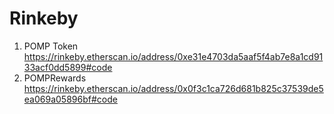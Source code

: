 # Rinkeby

1. POMP Token https://rinkeby.etherscan.io/address/0xe31e4703da5aaf5f4ab7e8a1cd9133acf0dd5899#code
2. POMPRewards https://rinkeby.etherscan.io/address/0x0f3c1ca726d681b825c37539de5ea069a05896bf#code

